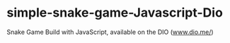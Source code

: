 # simple-snake-game-Javascript-Dio
Snake Game Build with JavaScript, available on the DIO (www.dio.me/)

